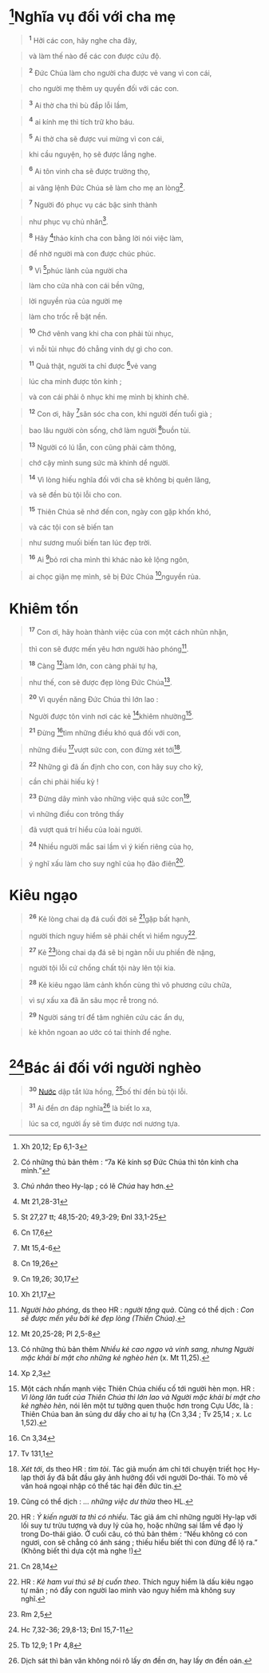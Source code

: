 # [^1*]Nghĩa vụ đối với cha mẹ

> <sup><b>1</b></sup> Hỡi các con, hãy nghe cha đây,
>


> và làm thế nào để các con được cứu độ.
>


> <sup><b>2</b></sup> Đức Chúa làm cho người cha được vẻ vang vì con cái,
>


> cho người mẹ thêm uy quyền đối với các con.
>


> <sup><b>3</b></sup> Ai thờ cha thì bù đắp lỗi lầm,
>


> <sup><b>4</b></sup> ai kính mẹ thì tích trữ kho báu.
>


> <sup><b>5</b></sup> Ai thờ cha sẽ được vui mừng vì con cái,
>


> khi cầu nguyện, họ sẽ được lắng nghe.
>


> <sup><b>6</b></sup> Ai tôn vinh cha sẽ được trường thọ,
>


> ai vâng lệnh Đức Chúa sẽ làm cho mẹ an lòng[^1].
>


> <sup><b>7</b></sup> Người đó phục vụ các bậc sinh thành
>


> như phục vụ chủ nhân[^2].
>


> <sup><b>8</b></sup> Hãy [^2*]thảo kính cha con bằng lời nói việc làm,
>


> để nhờ người mà con được chúc phúc.
>


> <sup><b>9</b></sup> Vì [^3*]phúc lành của người cha
>


> làm cho cửa nhà con cái bền vững,
>


> lời nguyền rủa của người mẹ
>


> làm cho trốc rễ bật nền.
>


> <sup><b>10</b></sup> Chớ vênh vang khi cha con phải tủi nhục,
>


> vì nỗi tủi nhục đó chẳng vinh dự gì cho con.
>


> <sup><b>11</b></sup> Quả thật, người ta chỉ được [^4*]vẻ vang
>


> lúc cha mình được tôn kính ;
>


> và con cái phải ô nhục khi mẹ mình bị khinh chê.
>


> <sup><b>12</b></sup> Con ơi, hãy [^5*]săn sóc cha con, khi người đến tuổi già ;
>


> bao lâu người còn sống, chớ làm người [^6*]buồn tủi.
>


> <sup><b>13</b></sup> Người có lú lẫn, con cũng phải cảm thông,
>


> chớ cậy mình sung sức mà khinh dể người.
>


> <sup><b>14</b></sup> Vì lòng hiếu nghĩa đối với cha sẽ không bị quên lãng,
>


> và sẽ đền bù tội lỗi cho con.
>


> <sup><b>15</b></sup> Thiên Chúa sẽ nhớ đến con, ngày con gặp khốn khó,
>


> và các tội con sẽ biến tan
>


> như sương muối biến tan lúc đẹp trời.
>


> <sup><b>16</b></sup> Ai [^7*]bỏ rơi cha mình thì khác nào kẻ lộng ngôn,
>


> ai chọc giận mẹ mình, sẽ bị Đức Chúa [^8*]nguyền rủa.
>


# Khiêm tốn

> <sup><b>17</b></sup> Con ơi, hãy hoàn thành việc của con một cách nhũn nhặn,
>


> thì con sẽ được mến yêu hơn người hào phóng[^3].
>


> <sup><b>18</b></sup> Càng [^9*]làm lớn, con càng phải tự hạ,
>


> như thế, con sẽ được đẹp lòng Đức Chúa[^4].
>


> <sup><b>20</b></sup> Vì quyền năng Đức Chúa thì lớn lao :
>


> Người được tôn vinh nơi các kẻ [^10*]khiêm nhường[^5].
>


> <sup><b>21</b></sup> Đừng [^11*]tìm những điều khó quá đối với con,
>


> những điều [^12*]vượt sức con, con đừng xét tới[^6].
>


> <sup><b>22</b></sup> Những gì đã ấn định cho con, con hãy suy cho kỹ,
>


> cần chi phải hiếu kỳ !
>


> <sup><b>23</b></sup> Đừng dây mình vào những việc quá sức con[^7],
>


> vì những điều con trông thấy
>


> đã vượt quá trí hiểu của loài người.
>


> <sup><b>24</b></sup> Nhiều người mắc sai lầm vì ý kiến riêng của họ,
>


> ý nghĩ xấu làm cho suy nghĩ của họ đảo điên[^8].
>


# Kiêu ngạo

> <sup><b>26</b></sup> Kẻ lòng chai dạ đá cuối đời sẽ [^13*]gặp bất hạnh,
>


> người thích nguy hiểm sẽ phải chết vì hiểm nguy[^9].
>


> <sup><b>27</b></sup> Kẻ [^14*]lòng chai dạ đá sẽ bị ngàn nỗi ưu phiền đè nặng,
>


> người tội lỗi cứ chồng chất tội này lên tội kia.
>


> <sup><b>28</b></sup> Kẻ kiêu ngạo lâm cảnh khốn cùng thì vô phương cứu chữa,
>


> vì sự xấu xa đã ăn sâu mọc rễ trong nó.
>


> <sup><b>29</b></sup> Người sáng trí để tâm nghiên cứu các ẩn dụ,
>


> kẻ khôn ngoan ao ước có tai thính để nghe.
>


# [^15*]Bác ái đối với người nghèo

> <sup><b>30</b></sup> [Nước]() dập tắt lửa hồng, [^16*]bố thí đền bù tội lỗi.
>


> <sup><b>31</b></sup> Ai đền ơn đáp nghĩa[^10] là biết lo xa,
>


> lúc sa cơ, người ấy sẽ tìm được nơi nương tựa.
>

[^1]: Có những thủ bản thêm : “7a Kẻ kính sợ Đức Chúa thì tôn kính cha mình.”
[^2]: *Chủ nhân* theo Hy-lạp ; có lẽ *Chúa* hay hơn.
[^3]: *Người hào phóng*, ds theo HR : *người tặng quà*. Cũng có thể dịch : *Con sẽ được mến yêu bởi kẻ đẹp lòng (Thiên Chúa)*.
[^4]: Có những thủ bản thêm *Nhiều kẻ cao ngạo và vinh sang, nhưng Người mặc khải bí mật cho những kẻ nghèo hèn* (x. Mt 11,25).
[^5]: Một cách nhấn mạnh việc Thiên Chúa chiếu cố tới người hèn mọn. HR : *Vì lòng lân tuất của Thiên Chúa thì lớn lao và Người mặc khải bí mật cho kẻ nghèo hèn*, nói lên một tư tưởng quen thuộc hơn trong Cựu Ước, là : Thiên Chúa ban ân sủng dư dầy cho ai tự hạ (Cn 3,34 ; Tv 25,14 ; x. Lc 1,52).
[^6]: *Xét tới*, ds theo HR : *tìm tòi*. Tác giả muốn ám chỉ tới chuyện triết học Hy-lạp thời ấy đã bắt đầu gây ảnh hưởng đối với người Do-thái. Tò mò về văn hoá ngoại nhập có thể tác hại đến đức tin.
[^7]: Cũng có thể dịch : *... những việc dư thừa* theo HL.
[^8]: HR : *Ý kiến người ta thì có nhiều*. Tác giả ám chỉ những người Hy-lạp với lối suy tư trừu tượng và duy lý của họ, hoặc những sai lầm về đạo lý trong Do-thái giáo. Ở cuối câu, có thủ bản thêm : “Nếu không có con ngươi, con sẽ chẳng có ánh sáng ; thiếu hiểu biết thì con đừng để lộ ra.” (Không biết thì dựa cột mà nghe !)
[^9]: HR : *Kẻ ham vui thú sẽ bị cuốn theo*. Thích nguy hiểm là dấu kiêu ngạo tự mãn ; nó đẩy con người lao mình vào nguy hiểm mà không suy nghĩ.
[^10]: Dịch sát thì bản văn không nói rõ lấy ơn đền ơn, hay lấy ơn đền oán.
[^1*]: Xh 20,12; Ep 6,1-3
[^2*]: Mt 21,28-31
[^3*]: St 27,27 tt; 48,15-20; 49,3-29; Đnl 33,1-25
[^4*]: Cn 17,6
[^5*]: Mt 15,4-6
[^6*]: Cn 19,26
[^7*]: Cn 19,26; 30,17
[^8*]: Xh 21,17
[^9*]: Mt 20,25-28; Pl 2,5-8
[^10*]: Xp 2,3
[^11*]: Cn 3,34
[^12*]: Tv 131,1
[^13*]: Cn 28,14
[^14*]: Rm 2,5
[^15*]: Hc 7,32-36; 29,8-13; Đnl 15,7-11
[^16*]: Tb 12,9; 1 Pr 4,8